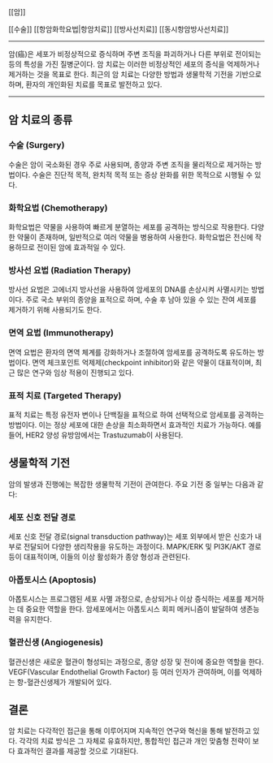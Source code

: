 [[암]]

[[수술]]
[[항암화학요법|항암치료]]
[[방사선치료]]
[[동시항암방사선치료]]

---

암(癌)은 세포가 비정상적으로 증식하며 주변 조직을 파괴하거나 다른 부위로 전이되는 등의 특성을 가진 질병군이다. 암 치료는 이러한 비정상적인 세포의 증식을 억제하거나 제거하는 것을 목표로 한다. 최근의 암 치료는 다양한 방법과 생물학적 기전을 기반으로 하며, 환자의 개인화된 치료를 목표로 발전하고 있다.


---
## 암 치료의 종류

### 수술 (Surgery)
수술은 암이 국소화된 경우 주로 사용되며, 종양과 주변 조직을 물리적으로 제거하는 방법이다. 수술은 진단적 목적, 완치적 목적 또는 증상 완화를 위한 목적으로 시행될 수 있다.

### 화학요법 (Chemotherapy)
화학요법은 약물을 사용하여 빠르게 분열하는 세포를 공격하는 방식으로 작용한다. 다양한 약물이 존재하며, 일반적으로 여러 약물을 병용하여 사용한다. 화학요법은 전신에 작용하므로 전이된 암에 효과적일 수 있다.

### 방사선 요법 (Radiation Therapy)
방사선 요법은 고에너지 방사선을 사용하여 암세포의 DNA를 손상시켜 사멸시키는 방법이다. 주로 국소 부위의 종양을 표적으로 하며, 수술 후 남아 있을 수 있는 잔여 세포를 제거하기 위해 사용되기도 한다.

### 면역 요법 (Immunotherapy)
면역 요법은 환자의 면역 체계를 강화하거나 조절하여 암세포를 공격하도록 유도하는 방법이다. 면역 체크포인트 억제제(checkpoint inhibitor)와 같은 약물이 대표적이며, 최근 많은 연구와 임상 적용이 진행되고 있다.

### 표적 치료 (Targeted Therapy)
표적 치료는 특정 유전자 변이나 단백질을 표적으로 하여 선택적으로 암세포를 공격하는 방법이다. 이는 정상 세포에 대한 손상을 최소화하면서 효과적인 치료가 가능하다. 예를 들어, HER2 양성 유방암에서는 Trastuzumab이 사용된다.

## 생물학적 기전

암의 발생과 진행에는 복잡한 생물학적 기전이 관여한다. 주요 기전 중 일부는 다음과 같다:

### 세포 신호 전달 경로
세포 신호 전달 경로(signal transduction pathway)는 세포 외부에서 받은 신호가 내부로 전달되어 다양한 생리작용을 유도하는 과정이다. MAPK/ERK 및 PI3K/AKT 경로 등이 대표적이며, 이들의 이상 활성화가 종양 형성과 관련된다.

### 아폽토시스 (Apoptosis)
아폽토시스는 프로그램된 세포 사멸 과정으로, 손상되거나 이상 증식하는 세포를 제거하는 데 중요한 역할을 한다. 암세포에서는 아폽토시스 회피 메커니즘이 발달하여 생존능력을 유지한다.

### 혈관신생 (Angiogenesis)
혈관신생은 새로운 혈관이 형성되는 과정으로, 종양 성장 및 전이에 중요한 역할을 한다. VEGF(Vascular Endothelial Growth Factor) 등 여러 인자가 관여하며, 이를 억제하는 항-혈관신생제가 개발되어 있다.

## 결론
암 치료는 다각적인 접근을 통해 이루어지며 지속적인 연구와 혁신을 통해 발전하고 있다. 각각의 치료 방식은 그 자체로 유효하지만, 통합적인 접근과 개인 맞춤형 전략이 보다 효과적인 결과를 제공할 것으로 기대된다.
